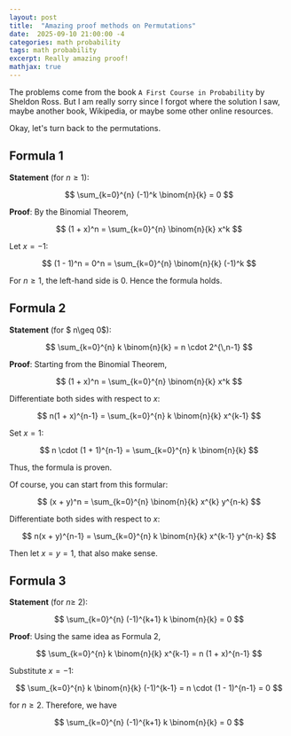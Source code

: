 ```yaml
---
layout: post
title:  "Amazing proof methods on Permutations"
date:  2025-09-10 21:00:00 -4
categories: math probability
tags: math probability
excerpt: Really amazing proof!
mathjax: true
---
```


The problems come from the book ```A First Course in Probability``` by Sheldon Ross. But I am really sorry since I forgot where the solution I saw, maybe another book, Wikipedia, or maybe some other online resources.

Okay, let's turn back to the permutations.


## Formula 1
**Statement** (for $n \geq 1$):

$$
\sum_{k=0}^{n} (-1)^k \binom{n}{k} = 0
$$

**Proof**: By the Binomial Theorem,

$$
(1 + x)^n = \sum_{k=0}^{n} \binom{n}{k} x^k
$$

Let $x = -1$:

$$
(1 - 1)^n = 0^n = \sum_{k=0}^{n} \binom{n}{k} (-1)^k
$$

For $n \geq 1$, the left-hand side is $0$. Hence the formula holds.


## Formula 2
**Statement** (for $ n\geq 0$):

$$ \sum_{k=0}^{n} k \binom{n}{k} = n \cdot 2^{\,n-1} $$

**Proof**: Starting from the Binomial Theorem,

$$
(1 + x)^n = \sum_{k=0}^{n} \binom{n}{k} x^k
$$

Differentiate both sides with respect to $x$:

$$
n(1 + x)^{n-1} = \sum_{k=0}^{n} k \binom{n}{k} x^{k-1}
$$


Set $x = 1$:

$$
n \cdot (1 + 1)^{n-1} = \sum_{k=0}^{n} k \binom{n}{k}
$$

Thus, the formula is proven.

Of course, you can start from this formular:

$$
(x + y)^n = \sum_{k=0}^{n} \binom{n}{k} x^{k} y^{n-k}
$$

Differentiate both sides with respect to $x$:

$$
n(x + y)^{n-1} = \sum_{k=0}^{n} k \binom{n}{k} x^{k-1} y^{n-k}
$$

Then let $x=y=1$, that also make sense.


## Formula 3
**Statement** (for $n \geq$ 2):

$$
\sum_{k=0}^{n} (-1)^{k+1} k \binom{n}{k} = 0
$$

**Proof**: Using the same idea as Formula 2,

$$
\sum_{k=0}^{n} k \binom{n}{k} x^{k-1} = n (1 + x)^{n-1}
$$

Substitute $x = -1$:

$$
\sum_{k=0}^{n} k \binom{n}{k} (-1)^{k-1} = n \cdot (1 - 1)^{n-1} = 0
$$

for $n \geq 2$. Therefore, we have

$$
\sum_{k=0}^{n} (-1)^{k+1} k \binom{n}{k} = 0
$$


